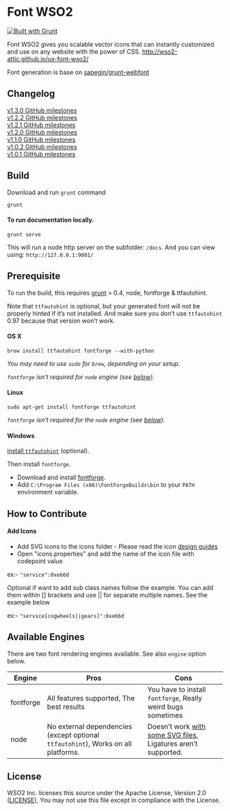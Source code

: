# Font WSO2

[![Built with Grunt](https://cdn.gruntjs.com/builtwith.png)](http://gruntjs.com/)

Font WSO2 gives you scalable vector icons that can instantly customized and use on any website with the power of CSS.
http://wso2-attic.github.io/ux-font-wso2/

Font generation is base on [sapegin/grunt-webfont](https://github.com/sapegin/grunt-webfont/)

## Changelog

[v1.3.0 GitHub milestones](https://github.com/wso2-attic/ux-font-wso2/issues?utf8=%E2%9C%93&q=milestone%3A1.3.0+is%3Aclosed)  
[v1.2.2 GitHub milestones](https://github.com/wso2-attic/ux-font-wso2/issues?utf8=%E2%9C%93&q=milestone%3A1.2.2+is%3Aclosed)   
[v1.2.1 GitHub milestones](https://github.com/wso2-attic/ux-font-wso2/issues?utf8=%E2%9C%93&q=milestone%3A1.2.1+is%3Aclosed)  
[v1.2.0 GitHub milestones](https://github.com/wso2-attic/ux-font-wso2/issues?utf8=%E2%9C%93&q=milestone%3A1.2.0+is%3Aclosed)  
[v1.1.0 GitHub milestones](https://github.com/wso2-attic/ux-font-wso2/issues?utf8=%E2%9C%93&q=milestone%3A1.1.0+is%3Aclosed)  
[v1.0.2 GitHub milestones](https://github.com/wso2-attic/ux-font-wso2/issues?utf8=%E2%9C%93&q=milestone%3A1.0.2+is%3Aclosed)  
[v1.0.1 GitHub milestones](https://github.com/wso2-attic/ux-font-wso2/issues?utf8=%E2%9C%93&q=milestone%3A1.0.1+is%3Aclosed)  
 
## Build

Download and run `grunt` command
```
grunt
```

#### To run documentation locally. 
```
grunt serve
```
This will run a node http server on the subfolder: `/docs`. And you can view using: `http://127.0.0.1:9001/`

## Prerequisite

To run the build, this requires [grunt](http://gruntjs.com/getting-started) > 0.4, node, fontforge & ttfautohint.

Note that `ttfautohint` is optional, 
but your generated font will not be properly hinted if it’s not installed. And make sure you don’t use `ttfautohint` 0.97 because that version won’t work.

#### OS X

```
brew install ttfautohint fontforge --with-python
```

*You may need to use `sudo` for `brew`, depending on your setup.*

*`fontforge` isn’t required for `node` engine (see [below](#available-engines)).*

#### Linux

```
sudo apt-get install fontforge ttfautohint
```

*`fontforge` isn’t required for the `node` engine (see [below](#available-engines)).*

#### Windows

[install `ttfautohint`](http://www.freetype.org/ttfautohint/#download) (optional).

Then install `fontforge`.
* Download and install [fontforge](http://fontforge.github.io/en-US/downloads/windows/).
* Add `C:\Program Files (x86)\FontForgeBuilds\bin` to your `PATH` environment variable.

## How to Contribute

#### Add Icons

* Add SVG icons to the icons folder - Please read the icon [design guides](https://github.com/wso2-attic/ux-font-wso2/wiki/Icon-design-guide)
* Open "icons.properties" and add the name of the icon file with codepoint value

ex:- `"service":0xe66d`

Optional if want to add sub class names follow the example. You can add them within [] brackets and use || for separate multiple names. See the example below

ex:- `"service[cogwheels||gears]":0xe66d`

## Available Engines

There are two font rendering engines available. See also `engine` option below.

| Engine   | Pros   | Cons   |
| ------ | ----------- | ----------- |
| fontforge | All features supported, The best results | You have to install `fontforge`, Really weird bugs sometimes |
| node | No external dependencies (except optional `ttfautohint`), Works on all platforms. | Doesn’t work [with some SVG files](https://github.com/fontello/svg2ttf/issues/25), Ligatures aren’t supported.|

## License

WSO2 Inc. licenses this source under the Apache License, Version 2.0 ([LICENSE](LICENSE)), You may not use this file except in compliance with the License.
